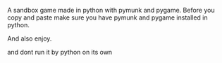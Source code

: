 A sandbox game made in python with pymunk and pygame.
Before you copy and paste make sure you have pymunk and pygame installed in python.

And also enjoy.

and dont run it by python on its own
